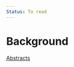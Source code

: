 ```yaml
---
Status: To read
---
```


# Background
[Abstracts](https://docs.google.com/document/d/13_vSjenMHMViv0rSvfJyBA9-1OMEIqgKf22rF6RISj8/edit?tab=t.c5o3rfqsssk4#heading=h.f77npa94o9p1) 
